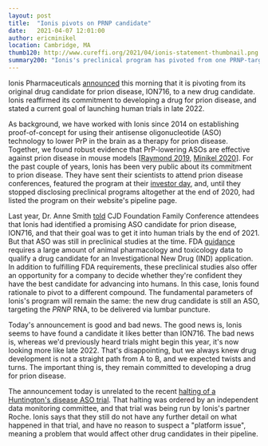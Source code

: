 ```yaml
---
layout: post
title:  "Ionis pivots on PRNP candidate"
date:   2021-04-07 12:01:00
author: ericminikel
location: Cambridge, MA
thumb120: http://www.cureffi.org/2021/04/ionis-statement-thumbnail.png
summary200: "Ionis's preclinical program has pivoted from one PRNP-targeting ASO to another. They remain committed to prion disease, with a new goal of human trials in late 2022."
---
```


Ionis Pharmaceuticals [announced](http://www.prionalliance.org/media/2021/04/Prion_Disease_Community_Statement_4.7.21.pdf) this morning that it is pivoting from its original drug candidate for prion disease, ION716, to a new drug candidate. Ionis reaffirmed its commitment to developing a drug for prion disease, and stated a current goal of launching human trials in late 2022. 

As background, we have worked with Ionis since 2014 on establishing proof-of-concept for using their antisense oligonucleotide (ASO) technology to lower PrP in the brain as a therapy for prion disease. Together, we found robust evidence that PrP-lowering ASOs are effective against prion disease in mouse models [[Raymond 2019], [Minikel 2020]]. For the past couple of years, Ionis has been very public about its commitment to prion disease. They have sent their scientists to attend prion disease conferences, featured the program at their [investor day](https://ir.ionispharma.com/static-files/9211eed0-ca15-4bf1-9440-4c8ebd74992f), and, until they stopped disclosing preclinical programs altogether at the end of 2020, had listed the program on their website's pipeline page.

Last year, Dr. Anne Smith [told](https://www.youtube.com/watch?v=3yJyWvuGscQ) CJD Foundation Family Conference attendees that Ionis had identified a promising ASO candidate for prion disease, ION716, and that their goal was to get it into human trials by the end of 2021. But that ASO was still in preclinical studies at the time. FDA [guidance](https://www.fda.gov/media/71542/download) requires a large amount of animal pharmacology and toxicology data to qualify a drug candidate for an Investigational New Drug (IND) application. In addition to fulfilling FDA requirements, these preclinical studies also offer an opportunity for a company to decide whether they're confident they have the best candidate for advancing into humans. In this case, Ionis found rationale to pivot to a different compound. The fundamental parameters of Ionis's program will remain the same: the new drug candidate is still an ASO, targeting the _PRNP_ RNA, to be delivered via lumbar puncture.

Today's announcement is good and bad news. The good news is, Ionis seems to have found a candidate it likes better than ION716. The bad news is, whereas we'd previously heard trials might begin this year, it's now looking more like late 2022. That's disappointing, but we always knew drug development is not a straight path from A to B, and we expected twists and turns. The important thing is, they remain committed to developing a drug for prion disease.

The announcement today is unrelated to the recent [halting of a Huntington's disease ASO trial](/2021/03/24/huntingtons-aso-trial-halted/). That halting was ordered by an independent data monitoring committee, and that trial was being run by Ionis's partner Roche. Ionis says that they still do not have any further detail on what happened in that trial, and have no reason to suspect a "platform issue", meaning a problem that would affect other drug candidates in their pipeline.





[Raymond 2019]: https://pubmed.ncbi.nlm.nih.gov/31361599/ "Raymond GJ, Zhao HT, Race B, Raymond LD, Williams K, Swayze EE, Graffam S, Le J, Caron T, Stathopoulos J, O'Keefe R, Lubke LL, Reidenbach AG, Kraus A, Schreiber SL, Mazur C, Cabin DE, Carroll JB, Minikel EV, Kordasiewicz H, Caughey B, Vallabh SM. Antisense oligonucleotides extend survival of prion-infected mice. JCI Insight. 2019 Jul 30;5(16):e131175. doi: 10.1172/jci.insight.131175. PMID: 31361599; PMCID: PMC6777807."

[Minikel 2020]: https://pubmed.ncbi.nlm.nih.gov/32776089/ "Minikel EV, Zhao HT, Le J, O'Moore J, Pitstick R, Graffam S, Carlson GA, Kavanaugh MP, Kriz J, Kim JB, Ma J, Wille H, Aiken J, McKenzie D, Doh-Ura K, Beck M, O'Keefe R, Stathopoulos J, Caron T, Schreiber SL, Carroll JB, Kordasiewicz HB, Cabin DE, Vallabh SM. Prion protein lowering is a disease-modifying therapy across prion disease stages, strains and endpoints. Nucleic Acids Res. 2020 Nov 4;48(19):10615-10631. doi: 10.1093/nar/gkaa616. PMID: 32776089; PMCID: PMC7641729."

